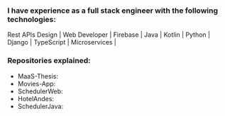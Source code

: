 ### I have experience as a full stack engineer with the following technologies:
Rest APIs Design | Web Developer | Firebase | Java | Kotlin | Python | Django | TypeScript | Microservices |

### Repositories explained:
- MaaS-Thesis:
- Movies-App:
- SchedulerWeb:
- HotelAndes:
- SchedulerJava:

